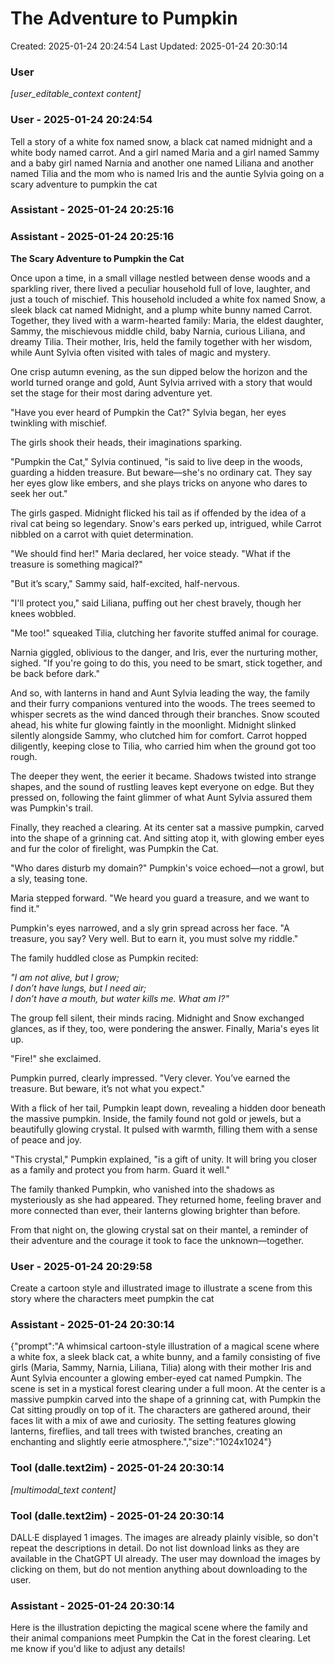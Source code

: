 # The Adventure to Pumpkin

Created: 2025-01-24 20:24:54
Last Updated: 2025-01-24 20:30:14

### User

*[user_editable_context content]*

### User - 2025-01-24 20:24:54

Tell a story of a white fox named snow, a black cat named midnight and a white body named carrot. And a girl named Maria and a girl named Sammy and a baby girl named Narnia and another one named Liliana and another named Tilia and the mom who is named Iris and the auntie Sylvia going on a scary adventure to pumpkin the cat

### Assistant - 2025-01-24 20:25:16



### Assistant - 2025-01-24 20:25:16

**The Scary Adventure to Pumpkin the Cat**

Once upon a time, in a small village nestled between dense woods and a sparkling river, there lived a peculiar household full of love, laughter, and just a touch of mischief. This household included a white fox named Snow, a sleek black cat named Midnight, and a plump white bunny named Carrot. Together, they lived with a warm-hearted family: Maria, the eldest daughter, Sammy, the mischievous middle child, baby Narnia, curious Liliana, and dreamy Tilia. Their mother, Iris, held the family together with her wisdom, while Aunt Sylvia often visited with tales of magic and mystery.

One crisp autumn evening, as the sun dipped below the horizon and the world turned orange and gold, Aunt Sylvia arrived with a story that would set the stage for their most daring adventure yet. 

"Have you ever heard of Pumpkin the Cat?" Sylvia began, her eyes twinkling with mischief.

The girls shook their heads, their imaginations sparking.

"Pumpkin the Cat," Sylvia continued, "is said to live deep in the woods, guarding a hidden treasure. But beware—she's no ordinary cat. They say her eyes glow like embers, and she plays tricks on anyone who dares to seek her out."

The girls gasped. Midnight flicked his tail as if offended by the idea of a rival cat being so legendary. Snow's ears perked up, intrigued, while Carrot nibbled on a carrot with quiet determination.

"We should find her!" Maria declared, her voice steady. "What if the treasure is something magical?"

"But it’s scary," Sammy said, half-excited, half-nervous.

"I'll protect you," said Liliana, puffing out her chest bravely, though her knees wobbled.

"Me too!" squeaked Tilia, clutching her favorite stuffed animal for courage.

Narnia giggled, oblivious to the danger, and Iris, ever the nurturing mother, sighed. "If you're going to do this, you need to be smart, stick together, and be back before dark."

And so, with lanterns in hand and Aunt Sylvia leading the way, the family and their furry companions ventured into the woods. The trees seemed to whisper secrets as the wind danced through their branches. Snow scouted ahead, his white fur glowing faintly in the moonlight. Midnight slinked silently alongside Sammy, who clutched him for comfort. Carrot hopped diligently, keeping close to Tilia, who carried him when the ground got too rough.

The deeper they went, the eerier it became. Shadows twisted into strange shapes, and the sound of rustling leaves kept everyone on edge. But they pressed on, following the faint glimmer of what Aunt Sylvia assured them was Pumpkin's trail.

Finally, they reached a clearing. At its center sat a massive pumpkin, carved into the shape of a grinning cat. And sitting atop it, with glowing ember eyes and fur the color of firelight, was Pumpkin the Cat.

"Who dares disturb my domain?" Pumpkin's voice echoed—not a growl, but a sly, teasing tone.

Maria stepped forward. "We heard you guard a treasure, and we want to find it."

Pumpkin's eyes narrowed, and a sly grin spread across her face. "A treasure, you say? Very well. But to earn it, you must solve my riddle."

The family huddled close as Pumpkin recited:

_"I am not alive, but I grow;_  
_I don’t have lungs, but I need air;_  
_I don’t have a mouth, but water kills me. What am I?"_

The group fell silent, their minds racing. Midnight and Snow exchanged glances, as if they, too, were pondering the answer. Finally, Maria's eyes lit up.

"Fire!" she exclaimed.

Pumpkin purred, clearly impressed. "Very clever. You’ve earned the treasure. But beware, it’s not what you expect."

With a flick of her tail, Pumpkin leapt down, revealing a hidden door beneath the massive pumpkin. Inside, the family found not gold or jewels, but a beautifully glowing crystal. It pulsed with warmth, filling them with a sense of peace and joy.

"This crystal," Pumpkin explained, "is a gift of unity. It will bring you closer as a family and protect you from harm. Guard it well."

The family thanked Pumpkin, who vanished into the shadows as mysteriously as she had appeared. They returned home, feeling braver and more connected than ever, their lanterns glowing brighter than before.

From that night on, the glowing crystal sat on their mantel, a reminder of their adventure and the courage it took to face the unknown—together.

### User - 2025-01-24 20:29:58

Create a cartoon style and illustrated image to illustrate a scene from this story where the characters meet pumpkin the cat

### Assistant - 2025-01-24 20:30:14

{"prompt":"A whimsical cartoon-style illustration of a magical scene where a white fox, a sleek black cat, a white bunny, and a family consisting of five girls (Maria, Sammy, Narnia, Liliana, Tilia) along with their mother Iris and Aunt Sylvia encounter a glowing ember-eyed cat named Pumpkin. The scene is set in a mystical forest clearing under a full moon. At the center is a massive pumpkin carved into the shape of a grinning cat, with Pumpkin the Cat sitting proudly on top of it. The characters are gathered around, their faces lit with a mix of awe and curiosity. The setting features glowing lanterns, fireflies, and tall trees with twisted branches, creating an enchanting and slightly eerie atmosphere.","size":"1024x1024"}

### Tool (dalle.text2im) - 2025-01-24 20:30:14

*[multimodal_text content]*

### Tool (dalle.text2im) - 2025-01-24 20:30:14


DALL·E displayed 1 images. The images are already plainly visible, so don't repeat the descriptions in detail. Do not list download links as they are available in the ChatGPT UI already. The user may download the images by clicking on them, but do not mention anything about downloading to the user.

### Assistant - 2025-01-24 20:30:14

Here is the illustration depicting the magical scene where the family and their animal companions meet Pumpkin the Cat in the forest clearing. Let me know if you'd like to adjust any details!

